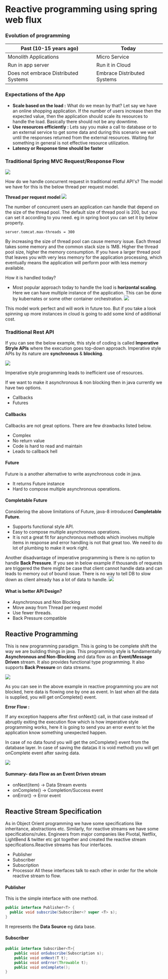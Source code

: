 # Reactive programming using spring web flux
### Evolution of programming
| Past (10-15 years ago) | Today |
| ---------------------- | ---|
| Monolith Applications | Micro Service|
| Run in app server | Run it in Cloud
| Does not embrace Distributed Systems | Embrace Distributed Systems

### Expectations of the App
- **Scale based on the load :** What do we mean by that? Let say we have an online shopping application. If the number of users increase then the expected value, then the application should scale its resources to handle the load. Basically there should not be any downtime.
- **Use resources efficiently :** Lets say you make a call to database or to an external service to get some data and during this scenario we wait until the responses returned from the external resources. Waiting for something in general is not effective resource utilization. 
- **Latency or Response time should be faster** 

### Traditional Spring MVC Request/Response Flow
![](https://github.com/Eainde/spring-data-reactive/blob/main/src/main/resources/images/SpringMVCFlow.png)

How do we handle concurrent request in traditional restful API's? The model we have for this is the below thread per request model.

**Thread per request model**
![](https://github.com/Eainde/spring-data-reactive/blob/main/src/main/resources/images/ThreadPerModel.png)

The number of concurrent users an application can handle that depend on the size of the thread pool. The default size of thread pool is 200, but you can set it according to you need. eg in spring boot you can set it by below property.
```properties
server.tomcat.max-threads = 300
```
By increasing the size of thread pool can cause memory issue. Each thread takes some memory and the common stack size is 1MB. Higher the thread pool size, higher the memory consumption. If you have a larger thread pool that leaves you with very less memory for the application processing, which eventually means the application will perform poor with less memory available.

How it is handled today?
- Most popular approach today to handle the load is **horizontal scaling**. Here we can have multiple instance of the application. This can be done by kubernates or some other container orchestration.
  ![](https://github.com/Eainde/spring-data-reactive/blob/main/src/main/resources/images/horizontalScaling.jpg)
  
This model work perfect and will work in future too. But if you take a look spinning up more instances in cloud is going to add some kind of additional cost.

### Traditional Rest API
If you can see the below example, this style of coding is called **Imperative Stryle APIs** where the execution goes top-down approach. Imperative style APIs by its nature are **synchronous** & **blocking**.   

![](https://github.com/Eainde/spring-data-reactive/blob/main/src/main/resources/images/ImperativeCode.jpeg)

Imperative style programming leads to inefficient use of resources. 

If we want to make it asynchronous & non blocking then in java currently we have two options.
- Callbacks
- Futures

#### Callbacks
Callbacks are not great options. There are few drawbacks listed below.
- Complex
- No return value
- Code is hard to read and maintain
- Leads to callback hell

#### Future
Future is a another alternative to write asynchronous code in java.
- It returns Future instance
- Hard to compose multiple asynchronous operations.

#### Completable Future
Considering the above limitations of Future, java-8 introduced **Completable Future**.
- Supports functional style API.
- Easy to compose multiple asynchronous operations.
- It is not a great fit for asynchronous methods which involves multiple items in response and error handling is not that great too. We need to do lot of plumbing to make it work right. 

Another disadvantage of imperative programming is there is no option to handle **Back Pressure**. If you see in below example if thousands of requests are triggered the there might be case that client cannot handle data and can leads to memory out of bound issue. There is no way to tell DB to slow down as client already has a lot of data to handle.
![](https://github.com/Eainde/spring-data-reactive/blob/main/src/main/resources/images/NoBackPressure.jpeg)

#### What is better API Design?
- Asynchronous and Non Blocking
- Move away from Thread per request model
- Use fewer threads.
- Back Pressure compatible

## Reactive Programming
This is new programming paradigm. This is going to be complete shift the way we are building things in java. This programming style is fundamentally **Asynchronous and Non-Blocking** and data flow as an **Event/Message Driven** stream.
It also provides functional type programming. It also supports **Back Pressure** on data streams. 

![](https://github.com/Eainde/spring-data-reactive/blob/main/src/main/resources/images/ImperativeVsReactive.jpg)

As you can see in the above example in reactive programming you are not blocked, here data is flowing one by one as event. 
In last when all the data is supplied, you will get onComplete() event. 

**Error Flow :**

If any exception happens after first onNext() call, in that case instead of abruptly exiting the execution flow which is how imperative style programming works, here it is going to send you an error event to let the application know something unexpected happen.

In case of no data found you will get the onComplete() event from the database layer. In case of saving the data(as it is void method) you will get onComplete event after saving data.

![](https://github.com/Eainde/spring-data-reactive/blob/main/src/main/resources/images/ReactiveErrorFlow.jpeg)

#### Summary- data Flow as an Event Driven stream
- onNext(item) -> Data Stream events
- onComplete() -> Completion/Success event
- onError() -> Error event

## Reactive Stream Specification
As in Object Orient programming we have some specifications like inheritance, abstractions etc. Similarly, for reactive streams we have some specifications/rules. Engineers from major
companies like Pivotal, Netflix, LightBend & twitter etc got together and created the reactive stream specifications.Reactive streams has four interfaces.
- Publisher
- Subscriber
- Subscription
- Processor
All these interfaces talk to each other in order for the whole reactive stream to flow.
  
#### Publisher
This is the simple interface with one method.

```java
public interface Publisher<T> {
  public void subscribe(Subscriber<? super <T> s);
}
```
It represents the **Data Source** eg data base.

#### Subscriber
```java
public interface Subscriber<T>{
    public void onSubscribe(Subscription s);
    public void onNext(T t);
    public void onError(Throwable t);
    public void onComplete();
}
```

